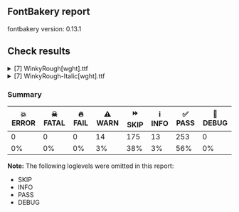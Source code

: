 ## FontBakery report

fontbakery version: 0.13.1







## Check results



<details><summary>[7] WinkyRough[wght].ttf</summary>
<div>
<details>
    <summary>⚠️ <b>WARN</b> Detect any interpolation issues in the font. <a href="https://fontbakery.readthedocs.io/en/stable/fontbakery/checks/universal.html#interpolation-issues">interpolation_issues</a></summary>
    <div>







* ⚠️ **WARN** <p>Interpolation issues were found in the font:</p>
<pre><code>- Contour 1 start point differs in glyph 'thorn' between location wght=400 and location wght=300

- Contour 0 start point differs in glyph 'thorn' between location wght=300 and location wght=900

- Contour 0 start point differs in glyph 'T' between location wght=400 and location wght=300

- Contour 0 start point differs in glyph 'T' between location wght=300 and location wght=900

- Contour 0 start point differs in glyph 'approxequal' between location wght=400 and location wght=300

- Contour 0 start point differs in glyph 'approxequal' between location wght=300 and location wght=900

- Contour 1 start point differs in glyph 'approxequal' between location wght=300 and location wght=900

- Contour 1 start point differs in glyph 'plusminus' between location wght=400 and location wght=300

- Contour 1 in glyph 'plusminus': becomes underweight between wght=400 and wght=300.

- Contour 1 start point differs in glyph 'plusminus' between location wght=300 and location wght=900

- Contour 1 in glyph 'plusminus': becomes underweight between wght=300 and wght=900.

- Contour 1 start point differs in glyph 'Thorn' between location wght=400 and location wght=300

- Contour 0 start point differs in glyph 'Thorn' between location wght=300 and location wght=900

- Contour 2 start point differs in glyph 'threequarters' between location wght=400 and location wght=300

- Contour 3 start point differs in glyph 'threequarters' between location wght=400 and location wght=300

- Contour 0 start point differs in glyph 'threequarters' between location wght=300 and location wght=900

- Contour 3 start point differs in glyph 'threequarters' between location wght=300 and location wght=900

- Contour 0 start point differs in glyph 'Q' between location wght=400 and location wght=300

- Contour 1 start point differs in glyph 'Q' between location wght=400 and location wght=300

- Contour 0 start point differs in glyph 'Q' between location wght=300 and location wght=900

- Contour 0 start point differs in glyph 'Hbar' between location wght=400 and location wght=300

- Contour 1 start point differs in glyph 'Hbar' between location wght=400 and location wght=300

- Contour 0 start point differs in glyph 'a' between location wght=400 and location wght=300

- Contour 0 start point differs in glyph 'a' between location wght=300 and location wght=900

- Contour 0 start point differs in glyph 'three' between location wght=400 and location wght=300

- Contour 1 start point differs in glyph 'uni0259' between location wght=400 and location wght=300

- Contour 0 start point differs in glyph 'uni0259' between location wght=300 and location wght=900

- Contour 0 start point differs in glyph 'exclam' between location wght=400 and location wght=300

- Contour 1 start point differs in glyph 'exclam' between location wght=400 and location wght=300

- Contour 1 start point differs in glyph 'exclam' between location wght=300 and location wght=900

- Contour 0 start point differs in glyph 'uni030B' between location wght=400 and location wght=300

- Contour 1 start point differs in glyph 'uni030B' between location wght=400 and location wght=300

- Contour 1 start point differs in glyph 'uni030B' between location wght=300 and location wght=900

- Contour 0 start point differs in glyph 'I.salt' between location wght=400 and location wght=300

- Contour 0 start point differs in glyph 'I.salt' between location wght=300 and location wght=900

- Contour 0 start point differs in glyph 'e' between location wght=400 and location wght=300

- Contour 1 start point differs in glyph 'e' between location wght=400 and location wght=300

- Contour 0 start point differs in glyph 'e' between location wght=300 and location wght=900

- Contour 0 start point differs in glyph 'uni030A' between location wght=400 and location wght=300

- Contour 1 start point differs in glyph 'uni030A' between location wght=300 and location wght=900

- Contour 1 in glyph 'uni030A': becomes underweight between wght=300 and wght=900.

- Contour 0 start point differs in glyph 'n' between location wght=400 and location wght=300

- Contour 0 start point differs in glyph 'n' between location wght=300 and location wght=900

- Contour 0 start point differs in glyph 'multiply' between location wght=300 and location wght=900

- Contour 0 start point differs in glyph 'bar' between location wght=300 and location wght=900

- Contour 0 start point differs in glyph 'q' between location wght=400 and location wght=300

- Contour 1 start point differs in glyph 'q' between location wght=400 and location wght=300

- Contour 0 start point differs in glyph 'q' between location wght=300 and location wght=900

- Contour 0 start point differs in glyph 'H' between location wght=400 and location wght=300

- Contour 0 start point differs in glyph 'ae' between location wght=400 and location wght=300

- Contour 3 start point differs in glyph 'ae' between location wght=400 and location wght=300

- Contour 3 in glyph 'ae': becomes underweight between wght=400 and wght=300.

- Contour 1 start point differs in glyph 'ae' between location wght=300 and location wght=900

- Contour 0 start point differs in glyph 'question' between location wght=400 and location wght=300

- Contour 1 start point differs in glyph 'question' between location wght=400 and location wght=300

- Contour 0 start point differs in glyph 'question' between location wght=300 and location wght=900

- Contour 1 start point differs in glyph 'question' between location wght=300 and location wght=900

- Contour 0 start point differs in glyph 'x' between location wght=300 and location wght=900

- Contour 0 start point differs in glyph 'uni0237' between location wght=300 and location wght=900

- Contour 0 start point differs in glyph 'period' between location wght=400 and location wght=300

- Contour 0 start point differs in glyph 'period' between location wght=300 and location wght=900

- Contour 0 start point differs in glyph 'hyphen' between location wght=400 and location wght=300

- Contour 0 start point differs in glyph 'N' between location wght=400 and location wght=300

- Contour 0 start point differs in glyph 'brokenbar' between location wght=400 and location wght=300

- Contour 1 start point differs in glyph 'brokenbar' between location wght=300 and location wght=900

- Contour 0 start point differs in glyph 'at' between location wght=300 and location wght=900

- Contour 0 start point differs in glyph 'bracketleft' between location wght=400 and location wght=300

- Contour 0 start point differs in glyph 'P' between location wght=300 and location wght=900

- Contour 2 start point differs in glyph 'percent' between location wght=400 and location wght=300

- Contour 0 start point differs in glyph 'one' between location wght=300 and location wght=900

- Contour 0 start point differs in glyph 'f' between location wght=400 and location wght=300

- Contour 0 start point differs in glyph 'gravecomb' between location wght=400 and location wght=300

- Contour 0 in glyph 'gravecomb': becomes underweight between wght=400 and wght=300.

- Contour 0 start point differs in glyph 'gravecomb' between location wght=300 and location wght=900

- Contour 0 in glyph 'gravecomb': becomes underweight between wght=300 and wght=900.

- Contour 0 start point differs in glyph 'uni018F' between location wght=400 and location wght=300

- Contour 1 start point differs in glyph 'uni018F' between location wght=400 and location wght=300

- Contour 0 start point differs in glyph 'uni018F' between location wght=300 and location wght=900

- Contour 0 start point differs in glyph 'comma' between location wght=400 and location wght=300

- Contour 0 start point differs in glyph 'comma' between location wght=300 and location wght=900

- Contour 0 start point differs in glyph 'k' between location wght=400 and location wght=300

- Contour 0 start point differs in glyph 'k' between location wght=300 and location wght=900

- Contour 0 start point differs in glyph 'uni030C' between location wght=400 and location wght=300

- Contour 0 start point differs in glyph 'sterling' between location wght=400 and location wght=300

- Contour 1 start point differs in glyph 'sterling' between location wght=400 and location wght=300

- Contour 0 start point differs in glyph 'sterling' between location wght=300 and location wght=900

- Contour 1 start point differs in glyph 'sterling' between location wght=300 and location wght=900

- Contour 0 start point differs in glyph 'g.salt' between location wght=300 and location wght=900

- Contour 0 start point differs in glyph 'ordfeminine' between location wght=400 and location wght=300

- Contour 0 start point differs in glyph 'section' between location wght=400 and location wght=300

- Contour 1 start point differs in glyph 'section' between location wght=400 and location wght=300

- Contour 0 start point differs in glyph 'section' between location wght=300 and location wght=900

- Contour 0 start point differs in glyph 'uni1E9E' between location wght=400 and location wght=300

- Contour 0 start point differs in glyph 'uni1E9E' between location wght=300 and location wght=900

- Contour 0 start point differs in glyph 'lslash' between location wght=400 and location wght=300

- Contour 1 start point differs in glyph 'lslash' between location wght=300 and location wght=900

- Contour 0 start point differs in glyph 'R' between location wght=400 and location wght=300

- Contour 1 start point differs in glyph 'R' between location wght=400 and location wght=300

- Contour 0 start point differs in glyph 'R' between location wght=300 and location wght=900

- Contour 0 start point differs in glyph 'guilsinglright' between location wght=300 and location wght=900

- Contour 0 start point differs in glyph 'lessequal' between location wght=400 and location wght=300

- Contour 0 start point differs in glyph 'lessequal' between location wght=300 and location wght=900

- Contour 1 start point differs in glyph 'lessequal' between location wght=300 and location wght=900

- Contour 0 start point differs in glyph 'Oslash' between location wght=400 and location wght=300

- Contour 1 start point differs in glyph 'Oslash' between location wght=400 and location wght=300

- Contour 0 start point differs in glyph 'Oslash' between location wght=300 and location wght=900

- Contour 1 start point differs in glyph 'Oslash' between location wght=300 and location wght=900

- Contour 3 start point differs in glyph 'onequarter' between location wght=400 and location wght=300

- Contour 0 start point differs in glyph 'onequarter' between location wght=300 and location wght=900

- Contour 3 start point differs in glyph 'onequarter' between location wght=300 and location wght=900

- Contour 0 start point differs in glyph 'B' between location wght=400 and location wght=300

- Contour 1 start point differs in glyph 'B' between location wght=400 and location wght=300

- Contour 1 in glyph 'B': becomes underweight between wght=400 and wght=300.

- Contour 2 start point differs in glyph 'B' between location wght=400 and location wght=300

- Contour 0 start point differs in glyph 'B' between location wght=300 and location wght=900

- Contour 0 start point differs in glyph 'oe' between location wght=400 and location wght=300

- Contour 2 start point differs in glyph 'oe' between location wght=400 and location wght=300

- Contour 3 start point differs in glyph 'oe' between location wght=400 and location wght=300

- Contour 2 start point differs in glyph 'oe' between location wght=300 and location wght=900

- Contour 0 start point differs in glyph 'two' between location wght=400 and location wght=300

- Contour 1 start point differs in glyph 'D' between location wght=400 and location wght=300

- Contour 0 start point differs in glyph 'Z' between location wght=400 and location wght=300

- Contour 0 start point differs in glyph 'uni0327' between location wght=400 and location wght=300

- Contour 1 start point differs in glyph 'nine' between location wght=400 and location wght=300

- Contour 1 start point differs in glyph 'nine' between location wght=300 and location wght=900

- Contour 0 start point differs in glyph 'bullet' between location wght=300 and location wght=900

- Contour 0 start point differs in glyph 'S' between location wght=400 and location wght=300

- Contour 0 start point differs in glyph 'S' between location wght=300 and location wght=900

- Contour 0 start point differs in glyph 'uni00B2' between location wght=300 and location wght=900

- Contour 0 start point differs in glyph 'one.lf' between location wght=400 and location wght=300

- Contour 0 start point differs in glyph 'b' between location wght=400 and location wght=300

- Contour 1 start point differs in glyph 'b' between location wght=400 and location wght=300

- Contour 0 start point differs in glyph 'b' between location wght=300 and location wght=900

- Contour 0 start point differs in glyph 'y' between location wght=400 and location wght=300

- Contour 0 start point differs in glyph 'uni0304' between location wght=300 and location wght=900

- Contour 0 start point differs in glyph 'uni0328' between location wght=400 and location wght=300

- Contour 1 start point differs in glyph 'a.salt' between location wght=400 and location wght=300

- Contour 0 start point differs in glyph 'a.salt' between location wght=300 and location wght=900

- Contour 2 start point differs in glyph 'perthousand' between location wght=400 and location wght=300

- Contour 3 start point differs in glyph 'perthousand' between location wght=400 and location wght=300

- Contour 4 start point differs in glyph 'perthousand' between location wght=400 and location wght=300

- Contour 5 start point differs in glyph 'perthousand' between location wght=400 and location wght=300

- Contour 1 start point differs in glyph 'perthousand' between location wght=300 and location wght=900

- Contour 2 start point differs in glyph 'perthousand' between location wght=300 and location wght=900

- Contour 4 start point differs in glyph 'perthousand' between location wght=300 and location wght=900

- Contour 1 start point differs in glyph 'Lslash' between location wght=300 and location wght=900

- Contour 0 start point differs in glyph 'copyright' between location wght=400 and location wght=300

- Contour 1 start point differs in glyph 'copyright' between location wght=400 and location wght=300

- Contour 2 start point differs in glyph 'copyright' between location wght=400 and location wght=300

- Contour 0 start point differs in glyph 'copyright' between location wght=300 and location wght=900

- Contour 2 start point differs in glyph 'copyright' between location wght=300 and location wght=900

- Contour 0 start point differs in glyph 'uni0302' between location wght=400 and location wght=300

- Contour 0 start point differs in glyph 'uni0302' between location wght=300 and location wght=900

- Contour 1 start point differs in glyph 'j' between location wght=400 and location wght=300

- Contour 0 start point differs in glyph 'j' between location wght=300 and location wght=900

- Contour 1 start point differs in glyph 'onehalf' between location wght=400 and location wght=300

- Contour 2 start point differs in glyph 'onehalf' between location wght=400 and location wght=300

- Contour 1 start point differs in glyph 'onehalf' between location wght=300 and location wght=900

- Contour 2 start point differs in glyph 'onehalf' between location wght=300 and location wght=900

- Contour 0 start point differs in glyph 'uni030C.alt' between location wght=400 and location wght=300

- Contour 0 start point differs in glyph 'uni030C.alt' between location wght=300 and location wght=900

- Contour 0 in glyph 'uni030C.alt': becomes underweight between wght=300 and wght=900.

- Contour 0 start point differs in glyph 'minus' between location wght=300 and location wght=900

- Contour 2 start point differs in glyph 'uni0E3F' between location wght=400 and location wght=300

- Contour 3 start point differs in glyph 'uni0E3F' between location wght=400 and location wght=300

- Contour 3 in glyph 'uni0E3F': becomes underweight between wght=400 and wght=300.

- Contour 4 start point differs in glyph 'uni0E3F' between location wght=400 and location wght=300

- Contour 2 start point differs in glyph 'uni0E3F' between location wght=300 and location wght=900

- Contour 0 start point differs in glyph 'W' between location wght=400 and location wght=300

- Contour 0 in glyph 'W': becomes underweight between wght=400 and wght=300.

- Contour 0 start point differs in glyph 'W' between location wght=300 and location wght=900

- Contour 0 in glyph 'W': becomes underweight between wght=300 and wght=900.

- Contour 0 start point differs in glyph 'g' between location wght=400 and location wght=300

- Contour 1 start point differs in glyph 'g' between location wght=400 and location wght=300

- Contour 0 start point differs in glyph 'g' between location wght=300 and location wght=900

- Contour 0 start point differs in glyph 'quotedblright' between location wght=400 and location wght=300

- Contour 1 start point differs in glyph 'quotedblright' between location wght=400 and location wght=300

- Contour 0 start point differs in glyph 'quotedblright' between location wght=300 and location wght=900

- Contour 1 start point differs in glyph 'quotedblright' between location wght=300 and location wght=900

- Contour 0 start point differs in glyph 'asciitilde' between location wght=400 and location wght=300

- Contour 0 start point differs in glyph 'asciitilde' between location wght=300 and location wght=900

- Contour 0 start point differs in glyph 'underscore' between location wght=400 and location wght=300

- Contour 0 start point differs in glyph 'V' between location wght=400 and location wght=300

- Contour 0 start point differs in glyph 'h' between location wght=400 and location wght=300

- Contour 0 start point differs in glyph 'h' between location wght=300 and location wght=900

- Contour 1 start point differs in glyph 'dcroat' between location wght=400 and location wght=300

- Contour 1 start point differs in glyph 'dcroat' between location wght=300 and location wght=900

- Contour 1 start point differs in glyph 'oslash' between location wght=400 and location wght=300

- Contour 0 start point differs in glyph 'guillemotleft' between location wght=300 and location wght=900

- Contour 1 start point differs in glyph 'guillemotleft' between location wght=300 and location wght=900

- Contour 0 start point differs in glyph 'w' between location wght=400 and location wght=300

- Contour 0 in glyph 'w': becomes underweight between wght=400 and wght=300.

- Contour 0 start point differs in glyph 'w' between location wght=300 and location wght=900

- Contour 0 start point differs in glyph 'uni0306' between location wght=400 and location wght=300

- Contour 0 start point differs in glyph 'dotlessi' between location wght=400 and location wght=300

- Contour 0 start point differs in glyph 'dotlessi' between location wght=300 and location wght=900

- Contour 0 start point differs in glyph 'yen' between location wght=400 and location wght=300

- Contour 1 start point differs in glyph 'yen' between location wght=400 and location wght=300

- Contour 2 start point differs in glyph 'yen' between location wght=400 and location wght=300

- Contour 0 start point differs in glyph 'yen' between location wght=300 and location wght=900

- Contour 1 start point differs in glyph 'yen' between location wght=300 and location wght=900

- Contour 0 start point differs in glyph 'AE' between location wght=400 and location wght=300

- Contour 1 start point differs in glyph 'AE' between location wght=400 and location wght=300

- Contour 1 in glyph 'AE': becomes underweight between wght=400 and wght=300.

- Contour 0 start point differs in glyph 'AE' between location wght=300 and location wght=900

- Contour 1 start point differs in glyph 'p' between location wght=400 and location wght=300

- Contour 0 start point differs in glyph 'm' between location wght=400 and location wght=300

- Contour 0 start point differs in glyph 'm' between location wght=300 and location wght=900

- Contour 0 start point differs in glyph 'slash' between location wght=300 and location wght=900

- Contour 1 start point differs in glyph 'ampersand' between location wght=400 and location wght=300

- Contour 2 start point differs in glyph 'ampersand' between location wght=400 and location wght=300

- Contour 2 in glyph 'ampersand': becomes underweight between wght=400 and wght=300.

- Contour 0 start point differs in glyph 'plus' between location wght=400 and location wght=300

- Contour 0 start point differs in glyph 'plus' between location wght=300 and location wght=900

- Contour 0 start point differs in glyph 'uni00B9' between location wght=300 and location wght=900

- Contour 0 start point differs in glyph 'J' between location wght=300 and location wght=900

- Contour 0 start point differs in glyph 'guilsinglleft' between location wght=300 and location wght=900

- Contour 0 start point differs in glyph 'equal' between location wght=400 and location wght=300

- Contour 0 start point differs in glyph 'equal' between location wght=300 and location wght=900

- Contour 1 start point differs in glyph 'equal' between location wght=300 and location wght=900

- Contour 0 start point differs in glyph 'd' between location wght=400 and location wght=300

- Contour 0 start point differs in glyph 'd' between location wght=300 and location wght=900

- Contour 0 start point differs in glyph 'y.salt' between location wght=400 and location wght=300

- Contour 0 start point differs in glyph 'quoteleft' between location wght=400 and location wght=300

- Contour 0 start point differs in glyph 'quoteleft' between location wght=300 and location wght=900

- Contour 0 start point differs in glyph 'u' between location wght=400 and location wght=300

- Contour 0 start point differs in glyph 'five' between location wght=300 and location wght=900

- Contour 0 start point differs in glyph 'exclamdown' between location wght=400 and location wght=300

- Contour 1 start point differs in glyph 'exclamdown' between location wght=400 and location wght=300

- Contour 0 start point differs in glyph 'exclamdown' between location wght=300 and location wght=900

- Contour 0 start point differs in glyph 'i' between location wght=300 and location wght=900

- Contour 0 start point differs in glyph 'quotesingle' between location wght=400 and location wght=300

- Contour 0 start point differs in glyph 'greater' between location wght=300 and location wght=900

- Contour 0 start point differs in glyph 'zero' between location wght=400 and location wght=300

- Contour 1 start point differs in glyph 'zero' between location wght=400 and location wght=300

- Contour 0 start point differs in glyph 'zero' between location wght=300 and location wght=900

- Contour 0 start point differs in glyph 'seven' between location wght=400 and location wght=300

- Contour 0 start point differs in glyph 'eight' between location wght=400 and location wght=300

- Contour 1 start point differs in glyph 'eight' between location wght=400 and location wght=300

- Contour 2 start point differs in glyph 'Eth' between location wght=400 and location wght=300

- Contour 0 start point differs in glyph 'Eth' between location wght=300 and location wght=900

- Contour 0 start point differs in glyph 'z' between location wght=300 and location wght=900

- Contour 0 start point differs in glyph 'backslash' between location wght=300 and location wght=900

- Contour 0 start point differs in glyph 's' between location wght=300 and location wght=900

- Contour 0 start point differs in glyph 'L' between location wght=300 and location wght=900

- Contour 1 start point differs in glyph 'notequal' between location wght=400 and location wght=300

- Contour 0 start point differs in glyph 'notequal' between location wght=300 and location wght=900

- Contour 1 start point differs in glyph 'notequal' between location wght=300 and location wght=900

- Contour 2 start point differs in glyph 'notequal' between location wght=300 and location wght=900

- Contour 0 start point differs in glyph 'four' between location wght=400 and location wght=300

- Contour 1 start point differs in glyph 'four' between location wght=400 and location wght=300

- Contour 0 start point differs in glyph 'Y' between location wght=400 and location wght=300

- Contour 0 start point differs in glyph 'l' between location wght=300 and location wght=900

- Contour 0 start point differs in glyph 'uni0312' between location wght=400 and location wght=300

- Contour 0 start point differs in glyph 'uni0312' between location wght=300 and location wght=900

- Contour 0 start point differs in glyph 'o' between location wght=400 and location wght=300

- Contour 0 start point differs in glyph 'ordmasculine' between location wght=400 and location wght=300

- Contour 0 start point differs in glyph 'G' between location wght=400 and location wght=300

- Contour 0 start point differs in glyph 'degree' between location wght=400 and location wght=300

- Contour 0 start point differs in glyph 'degree' between location wght=300 and location wght=900

- Contour 0 start point differs in glyph 'I' between location wght=400 and location wght=300

- Contour 0 start point differs in glyph 'I' between location wght=300 and location wght=900

- Contour 0 start point differs in glyph 'O' between location wght=400 and location wght=300

- Contour 0 start point differs in glyph 'O' between location wght=300 and location wght=900

- Contour 0 start point differs in glyph 'Euro' between location wght=400 and location wght=300

- Contour 0 in glyph 'Euro': becomes underweight between wght=400 and wght=300.

- Contour 0 start point differs in glyph 'Euro' between location wght=300 and location wght=900

- Contour 1 start point differs in glyph 'Euro' between location wght=300 and location wght=900

- Contour 0 start point differs in glyph 'greaterequal' between location wght=400 and location wght=300

- Contour 1 start point differs in glyph 'greaterequal' between location wght=400 and location wght=300

- Contour 0 start point differs in glyph 'logicalnot' between location wght=400 and location wght=300

- Contour 0 start point differs in glyph 'logicalnot' between location wght=300 and location wght=900

- Contour 0 start point differs in glyph 'r' between location wght=400 and location wght=300

- Contour 0 start point differs in glyph 'r' between location wght=300 and location wght=900

- Contour 1 start point differs in glyph 'zero.lf' between location wght=400 and location wght=300

- Contour 0 start point differs in glyph 'tildecomb' between location wght=300 and location wght=900

- Contour 0 start point differs in glyph 'c' between location wght=400 and location wght=300

- Contour 0 start point differs in glyph 'germandbls' between location wght=400 and location wght=300

- Contour 0 start point differs in glyph 'germandbls' between location wght=300 and location wght=900

- Contour 0 start point differs in glyph 'A' between location wght=400 and location wght=300

- Contour 1 start point differs in glyph 'A' between location wght=400 and location wght=300

- Contour 0 start point differs in glyph 'A' between location wght=300 and location wght=900

- Contour 0 start point differs in glyph 'registered' between location wght=400 and location wght=300

- Contour 3 start point differs in glyph 'registered' between location wght=400 and location wght=300

- Contour 3 in glyph 'registered': becomes underweight between wght=400 and wght=300.

- Contour 0 start point differs in glyph 'registered' between location wght=300 and location wght=900

- Contour 0 start point differs in glyph 'cent' between location wght=400 and location wght=300

- Contour 1 start point differs in glyph 'cent' between location wght=400 and location wght=300

- Contour 1 in glyph 'cent': becomes underweight between wght=400 and wght=300.

- Contour 2 start point differs in glyph 'cent' between location wght=400 and location wght=300

- Contour 1 start point differs in glyph 'currency' between location wght=400 and location wght=300

- Contour 0 start point differs in glyph 'less' between location wght=400 and location wght=300

- Contour 0 start point differs in glyph 'less' between location wght=300 and location wght=900

- Contour 0 in glyph 'less': becomes underweight between wght=300 and wght=900.

- Contour 0 start point differs in glyph 'dollar' between location wght=400 and location wght=300

- Contour 0 in glyph 'dollar': becomes underweight between wght=400 and wght=300.

- Contour 1 start point differs in glyph 'dollar' between location wght=400 and location wght=300

- Contour 1 in glyph 'dollar': becomes underweight between wght=400 and wght=300.

- Contour 2 start point differs in glyph 'dollar' between location wght=400 and location wght=300

- Contour 2 start point differs in glyph 'dollar' between location wght=300 and location wght=900

- Contour 0 start point differs in glyph 'F' between location wght=400 and location wght=300

- Contour 0 start point differs in glyph 'F' between location wght=300 and location wght=900

- Contour 0 start point differs in glyph 'questiondown' between location wght=400 and location wght=300

- Contour 1 start point differs in glyph 'questiondown' between location wght=400 and location wght=300

- Contour 0 start point differs in glyph 'questiondown' between location wght=300 and location wght=900

- Contour 0 start point differs in glyph 'fraction' between location wght=400 and location wght=300

- Contour 0 start point differs in glyph 'fraction' between location wght=300 and location wght=900

- Contour 0 start point differs in glyph 'divide' between location wght=400 and location wght=300

- Contour 0 start point differs in glyph 'divide' between location wght=300 and location wght=900

- Contour 0 start point differs in glyph 't' between location wght=400 and location wght=300

- Contour 1 start point differs in glyph 'e.salt' between location wght=400 and location wght=300

- Contour 0 start point differs in glyph 'e.salt' between location wght=300 and location wght=900

- Contour 0 start point differs in glyph 'OE' between location wght=400 and location wght=300

- Contour 1 start point differs in glyph 'OE' between location wght=400 and location wght=300

- Contour 0 start point differs in glyph 'uni00B3' between location wght=300 and location wght=900

- Contour 0 start point differs in glyph 'A.salt' between location wght=400 and location wght=300

- Contour 0 start point differs in glyph 'A.salt' between location wght=300 and location wght=900

- Contour 1 start point differs in glyph 'A.salt' between location wght=300 and location wght=900
</code></pre>
 [code: interpolation-issues]



</div>
</details>

<details>
    <summary>⚠️ <b>WARN</b> Ensure variable fonts include an avar table. <a href="https://fontbakery.readthedocs.io/en/stable/fontbakery/checks/universal.html#mandatory-avar-table">mandatory_avar_table</a></summary>
    <div>







* ⚠️ **WARN** <p>This variable font does not have an avar table. Most variable fonts should include an avar table to correctly define axes progression rates.</p>
 [code: missing-avar]



</div>
</details>

<details>
    <summary>⚠️ <b>WARN</b> Validate size, and resolution of article images, and ensure article page has minimum length and includes visual assets. <a href="https://fontbakery.readthedocs.io/en/stable/fontbakery/checks/googlefonts.html#googlefonts-article-images">googlefonts/article/images</a></summary>
    <div>







* ⚠️ **WARN** <p>Family metadata at fonts/variable does not have an article.</p>
 [code: lacks-article]



</div>
</details>

<details>
    <summary>⚠️ <b>WARN</b> Check for codepoints not covered by METADATA subsets. <a href="https://fontbakery.readthedocs.io/en/stable/fontbakery/checks/googlefonts.html#googlefonts-metadata-unreachable-subsetting">googlefonts/metadata/unreachable_subsetting</a></summary>
    <div>







* ⚠️ **WARN** <p>The following codepoints supported by the font are not covered by
any subsets defined in the font's metadata file, and will never
be served. You can solve this by either manually adding additional
subset declarations to METADATA.pb, or by editing the glyphset
definitions.</p>
<ul>
<li>U+02D8 BREVE: try adding one of: canadian-aboriginal, yi</li>
<li>U+02D9 DOT ABOVE: try adding one of: canadian-aboriginal, yi</li>
<li>U+02DB OGONEK: try adding one of: canadian-aboriginal, yi</li>
<li>U+0302 COMBINING CIRCUMFLEX ACCENT: try adding one of: math, coptic, cherokee, tifinagh</li>
<li>U+0306 COMBINING BREVE: try adding one of: tifinagh, old-permic</li>
<li>U+0307 COMBINING DOT ABOVE: try adding one of: tai-le, math, duployan, tifinagh, todhri, old-permic, coptic, canadian-aboriginal, hebrew, syriac, malayalam</li>
<li>U+030A COMBINING RING ABOVE: try adding one of: syriac, duployan</li>
<li>U+030B COMBINING DOUBLE ACUTE ACCENT: try adding one of: cherokee, osage</li>
<li>U+030C COMBINING CARON: try adding one of: tai-le, cherokee</li>
<li>U+0312 COMBINING TURNED COMMA ABOVE: try adding math</li>
<li>U+0326 COMBINING COMMA BELOW: try adding math</li>
<li>U+0327 COMBINING CEDILLA: try adding math</li>
<li>U+0328 COMBINING OGONEK: not included in any glyphset definition</li>
<li>U+0E3F THAI CURRENCY SYMBOL BAHT: try adding thai</li>
<li>U+1EBC LATIN CAPITAL LETTER E WITH TILDE: try adding vietnamese</li>
<li>U+1EBD LATIN SMALL LETTER E WITH TILDE: try adding vietnamese</li>
<li>U+2000 EN QUAD: try adding symbols2</li>
<li>U+2001 EM QUAD: try adding symbols2</li>
<li>U+2003 EM SPACE: try adding nushu</li>
<li>U+2004 THREE-PER-EM SPACE: try adding symbols2</li>
<li>U+2005 FOUR-PER-EM SPACE: try adding symbols2</li>
<li>U+2006 SIX-PER-EM SPACE: try adding symbols2</li>
<li>U+2007 FIGURE SPACE: try adding symbols2</li>
<li>U+2008 PUNCTUATION SPACE: try adding symbols2</li>
<li>U+200A HAIR SPACE: try adding symbols2</li>
<li>U+200C ZERO WIDTH NON-JOINER: try adding one of: tai-le, balinese, masaram-gondi, myanmar, buhid, yi, rejang, khmer, duployan, tifinagh, batak, javanese, tamil, thai, arabic, kharoshthi, warang-citi, chakma, newa, nko, hanunoo, mandaic, zanabazar-square, kaithi, kayah-li, devanagari, tibetan, lao, lepcha, hanifi-rohingya, meetei-mayek, takri, manichaean, avestan, gujarati, sinhala, new-tai-lue, pahawh-hmong, tirhuta, khojki, saurashtra, limbu, dogra, phags-pa, bhaiksuki, gurmukhi, mahajani, thaana, buginese, tagbanwa, syriac, grantha, malayalam, siddham, brahmi, telugu, syloti-nagri, sundanese, tai-tham, sharada, modi, tai-viet, hebrew, kannada, gunjala-gondi, hatran, oriya, psalter-pahlavi, sogdian, mongolian, cham, tagalog, bengali, khudawadi</li>
<li>U+200D ZERO WIDTH JOINER: try adding one of: tai-le, balinese, masaram-gondi, myanmar, buhid, yi, rejang, khmer, duployan, tifinagh, batak, javanese, tamil, thai, arabic, kharoshthi, warang-citi, chakma, newa, nko, hanunoo, mandaic, zanabazar-square, kaithi, kayah-li, devanagari, tibetan, lao, lepcha, hanifi-rohingya, meetei-mayek, takri, manichaean, avestan, gujarati, sinhala, new-tai-lue, pahawh-hmong, tirhuta, khojki, saurashtra, limbu, old-hungarian, dogra, phags-pa, bhaiksuki, gurmukhi, mahajani, thaana, buginese, tagbanwa, syriac, grantha, malayalam, siddham, brahmi, telugu, syloti-nagri, sundanese, tai-tham, sharada, modi, tai-viet, hebrew, kannada, gunjala-gondi, oriya, psalter-pahlavi, sogdian, tagalog, mongolian, cham, bengali, khudawadi</li>
<li>U+200E LEFT-TO-RIGHT MARK: try adding one of: thaana, hebrew, arabic, nko, syriac, phags-pa</li>
<li>U+200F RIGHT-TO-LEFT MARK: try adding one of: thaana, hebrew, nko, syriac, phags-pa</li>
<li>U+2021 DOUBLE DAGGER: try adding adlam</li>
<li>U+202F NARROW NO-BREAK SPACE: try adding one of: mongolian, yi, phags-pa</li>
<li>U+2030 PER MILLE SIGN: try adding adlam</li>
<li>U+205F MEDIUM MATHEMATICAL SPACE: try adding math</li>
<li>U+2248 ALMOST EQUAL TO: try adding math</li>
<li>U+2260 NOT EQUAL TO: try adding math</li>
<li>U+2264 LESS-THAN OR EQUAL TO: try adding math</li>
<li>U+2265 GREATER-THAN OR EQUAL TO: try adding math</li>
<li>U+25CC DOTTED CIRCLE: try adding one of: tai-le, rejang, duployan, thai, hanunoo, mandaic, lepcha, coptic, new-tai-lue, pahawh-hmong, khojki, saurashtra, music, elbasan, ahom, tai-viet, modi, oriya, brahmi, cham, symbols, bengali, balinese, javanese, newa, bhaiksuki, gurmukhi, thaana, buginese, old-permic, wancho, sharada, hebrew, gunjala-gondi, caucasian-albanian, myanmar, yi, math, miao, khmer, tifinagh, osage, tamil, canadian-aboriginal, kharoshthi, chakma, zanabazar-square, armenian, mende-kikakui, lao, gujarati, tirhuta, dogra, phags-pa, mahajani, tagbanwa, siddham, telugu, syloti-nagri, sundanese, sogdian, tagalog, grantha, buhid, batak, warang-citi, nko, kaithi, kayah-li, devanagari, tibetan, meetei-mayek, hanifi-rohingya, takri, manichaean, sinhala, limbu, bassa-vah, adlam, marchen, syriac, malayalam, tai-tham, kannada, psalter-pahlavi, soyombo, mongolian, masaram-gondi, khudawadi</li>
<li>U+3000 IDEOGRAPHIC SPACE: try adding one of: japanese, nushu, chinese-traditional, chinese-hongkong, yi, chinese-simplified, phags-pa</li>
</ul>
<p>Or you can add the above codepoints to one of the subsets supported by the font: <code>latin</code>, <code>latin-ext</code></p>
 [code: unreachable-subsetting]



</div>
</details>

<details>
    <summary>⚠️ <b>WARN</b> Shapes languages in all GF glyphsets. <a href="https://fontbakery.readthedocs.io/en/stable/fontbakery/checks/googlefonts.html#googlefonts-glyphsets-shape-languages">googlefonts/glyphsets/shape_languages</a></summary>
    <div>







* ⚠️ **WARN** <p>GF_Phonetics_SinoExt glyphset:</p>
<table>
<thead>
<tr>
<th align="left">WARN messages</th>
<th align="left">Languages</th>
</tr>
</thead>
<tbody>
<tr>
<td align="left">Some auxiliary glyphs were missing: Ŀ, ŀ</td>
<td align="left">ca_Latn (Catalan)</td>
</tr>
<tr>
<td align="left">Some auxiliary glyphs were missing: ſ</td>
<td align="left">de_Latn (German) and fr_Latn (French)</td>
</tr>
<tr>
<td align="left">Some auxiliary glyphs were missing: Ŋ, ŋ, Ŧ, ŧ, Ʒ, Ǥ, ǥ, Ǯ, ǯ, ʒ</td>
<td align="left">fi_Latn (Finnish)</td>
</tr>
<tr>
<td align="left">Some auxiliary glyphs were missing: Ŋ, ŋ, Ŧ, ŧ</td>
<td align="left">nb_Latn (Norwegian Bokmål)</td>
</tr>
</tbody>
</table>
 [code: warning-language-shaping]



</div>
</details>

<details>
    <summary>⚠️ <b>WARN</b> Ensure soft_dotted characters lose their dot when combined with marks that replace the dot. <a href="https://fontbakery.readthedocs.io/en/stable/fontbakery/checks/universal.html#soft-dotted">soft_dotted</a></summary>
    <div>







* ⚠️ **WARN** <p>The dot of soft dotted characters used in orthographies <em>must</em> disappear in the following strings: i̊ i̋ į̀ į́ į̂ į̃ į̄ į̌</p>
<p>The dot of soft dotted characters <em>should</em> disappear in other cases, for example: ĭ i̇ ǐ i̒ ĭ̦ i̦̇ i̦̊ i̦̋ ǐ̦ i̦̒ ĭ̧ i̧̇ i̧̊ i̧̋ ǐ̧ i̧̒ į̆ į̇ į̈ į̊</p>
<p>Your font fully covers the following languages that require the soft-dotted feature: Lithuanian (Latn, 2,357,094 speakers), Dutch (Latn, 31,709,104 speakers).</p>
<p>Your font does <em>not</em> cover the following languages that require the soft-dotted feature: Zapotec (Latn, 490,000 speakers), Ebira (Latn, 2,200,000 speakers), Navajo (Latn, 166,319 speakers), Ngbaka (Latn, 1,020,000 speakers), Southern Tutchone (Latn, 65 speakers), Vute (Latn, 21,000 speakers), Northern Tutchone (Latn, 85 speakers), Western Krahn (Latn, 97,800 speakers), Ikwere (Latn, 717,000 speakers), Ma’di (Latn, 584,000 speakers), Aghem (Latn, 38,843 speakers), Mundani (Latn, 34,000 speakers), Bete-Bendi (Latn, 100,000 speakers), Keliko (Latn, 63,000 speakers), Bafut (Latn, 158,146 speakers), Ejagham (Latn, 120,000 speakers), Avokaya (Latn, 100,000 speakers), Kom (Latn, 360,685 speakers), Ekpeye (Latn, 226,000 speakers), Mfumte (Latn, 79,000 speakers), Makaa (Latn, 221,000 speakers), Abua (Latn, 25,000 speakers), Gulay (Latn, 250,478 speakers), Ijo, Southeast (Latn, 2,471,000 speakers), Yala (Latn, 200,000 speakers), Heiltsuk (Latn, 300 speakers), Dan (Latn, 1,099,244 speakers), Dii (Latn, 71,000 speakers), Belarusian (Cyrl, 10,064,517 speakers), Southern Kisi (Latn, 360,000 speakers), Fur (Latn, 1,230,163 speakers), Nzakara (Latn, 50,000 speakers), Ukrainian (Cyrl, 29,273,587 speakers), Mango (Latn, 77,000 speakers), Kaska (Latn, 125 speakers), Igbo (Latn, 27,823,640 speakers), Teke-Ebo (Latn, 260,000 speakers), Cicipu (Latn, 44,000 speakers), Sar (Latn, 500,000 speakers), Lugbara (Latn, 2,200,000 speakers), Han (Latn, 6 speakers), South Central Banda (Latn, 244,000 speakers), Longto (Latn, 5,000 speakers), Nateni (Latn, 100,000 speakers), Koonzime (Latn, 40,000 speakers), Basaa (Latn, 332,940 speakers), Kpelle, Guinea (Latn, 622,000 speakers).</p>
 [code: soft-dotted]



</div>
</details>

<details>
    <summary>⚠️ <b>WARN</b> Ensure fonts have ScriptLangTags declared on the 'meta' table. <a href="https://fontbakery.readthedocs.io/en/stable/fontbakery/checks/googlefonts.html#googlefonts-meta-script-lang-tags">googlefonts/meta/script_lang_tags</a></summary>
    <div>







* ⚠️ **WARN** <p>This font file does not have a 'meta' table.</p>
 [code: lacks-meta-table]



</div>
</details>
</div>
</details>

<details><summary>[7] WinkyRough-Italic[wght].ttf</summary>
<div>
<details>
    <summary>⚠️ <b>WARN</b> Detect any interpolation issues in the font. <a href="https://fontbakery.readthedocs.io/en/stable/fontbakery/checks/universal.html#interpolation-issues">interpolation_issues</a></summary>
    <div>







* ⚠️ **WARN** <p>Interpolation issues were found in the font:</p>
<pre><code>- Contour 1 start point differs in glyph 'thorn' between location wght=400 and location wght=300

- Contour 0 start point differs in glyph 'thorn' between location wght=300 and location wght=900

- Contour 0 start point differs in glyph 'T' between location wght=400 and location wght=300

- Contour 0 start point differs in glyph 'T' between location wght=300 and location wght=900

- Contour 0 start point differs in glyph 'approxequal' between location wght=400 and location wght=300

- Contour 0 start point differs in glyph 'approxequal' between location wght=300 and location wght=900

- Contour 1 start point differs in glyph 'plusminus' between location wght=400 and location wght=300

- Contour 1 in glyph 'plusminus': becomes underweight between wght=400 and wght=300.

- Contour 1 start point differs in glyph 'plusminus' between location wght=300 and location wght=900

- Contour 1 in glyph 'plusminus': becomes underweight between wght=300 and wght=900.

- Contour 1 start point differs in glyph 'Thorn' between location wght=400 and location wght=300

- Contour 0 start point differs in glyph 'Thorn' between location wght=300 and location wght=900

- Contour 0 start point differs in glyph 'threequarters' between location wght=400 and location wght=300

- Contour 2 start point differs in glyph 'threequarters' between location wght=400 and location wght=300

- Contour 3 start point differs in glyph 'threequarters' between location wght=400 and location wght=300

- Contour 0 start point differs in glyph 'threequarters' between location wght=300 and location wght=900

- Contour 3 start point differs in glyph 'threequarters' between location wght=300 and location wght=900

- Contour 0 start point differs in glyph 'Q' between location wght=400 and location wght=300

- Contour 1 start point differs in glyph 'Q' between location wght=400 and location wght=300

- Contour 0 start point differs in glyph 'Q' between location wght=300 and location wght=900

- Contour 0 start point differs in glyph 'Hbar' between location wght=400 and location wght=300

- Contour 1 start point differs in glyph 'Hbar' between location wght=400 and location wght=300

- Contour 0 start point differs in glyph 'a' between location wght=400 and location wght=300

- Contour 0 start point differs in glyph 'a' between location wght=300 and location wght=900

- Contour 0 start point differs in glyph 'three' between location wght=400 and location wght=300

- Contour 1 start point differs in glyph 'uni0259' between location wght=400 and location wght=300

- Contour 0 start point differs in glyph 'uni0259' between location wght=300 and location wght=900

- Contour 0 start point differs in glyph 'exclam' between location wght=400 and location wght=300

- Contour 1 start point differs in glyph 'exclam' between location wght=400 and location wght=300

- Contour 0 start point differs in glyph 'exclam' between location wght=300 and location wght=900

- Contour 0 start point differs in glyph 'uni030B' between location wght=400 and location wght=300

- Contour 1 start point differs in glyph 'uni030B' between location wght=400 and location wght=300

- Contour 1 start point differs in glyph 'uni030B' between location wght=300 and location wght=900

- Contour 0 start point differs in glyph 'I.salt' between location wght=300 and location wght=900

- Contour 0 start point differs in glyph 'e' between location wght=400 and location wght=300

- Contour 1 start point differs in glyph 'e' between location wght=400 and location wght=300

- Contour 0 start point differs in glyph 'e' between location wght=300 and location wght=900

- Contour 0 start point differs in glyph 'uni030A' between location wght=400 and location wght=300

- Contour 1 start point differs in glyph 'uni030A' between location wght=300 and location wght=900

- Contour 1 in glyph 'uni030A': becomes underweight between wght=300 and wght=900.

- Contour 0 start point differs in glyph 'n' between location wght=400 and location wght=300

- Contour 0 start point differs in glyph 'n' between location wght=300 and location wght=900

- Contour 0 start point differs in glyph 'multiply' between location wght=300 and location wght=900

- Contour 0 start point differs in glyph 'bar' between location wght=300 and location wght=900

- Contour 0 start point differs in glyph 'q' between location wght=400 and location wght=300

- Contour 1 start point differs in glyph 'q' between location wght=400 and location wght=300

- Contour 0 start point differs in glyph 'q' between location wght=300 and location wght=900

- Contour 0 start point differs in glyph 'H' between location wght=400 and location wght=300

- Contour 0 start point differs in glyph 'K' between location wght=400 and location wght=300

- Contour 0 start point differs in glyph 'ae' between location wght=400 and location wght=300

- Contour 3 start point differs in glyph 'ae' between location wght=400 and location wght=300

- Contour 3 in glyph 'ae': becomes underweight between wght=400 and wght=300.

- Contour 1 start point differs in glyph 'ae' between location wght=300 and location wght=900

- Contour 0 start point differs in glyph 'question' between location wght=400 and location wght=300

- Contour 1 start point differs in glyph 'question' between location wght=400 and location wght=300

- Contour 0 start point differs in glyph 'question' between location wght=300 and location wght=900

- Contour 0 start point differs in glyph 'x' between location wght=300 and location wght=900

- Contour 0 start point differs in glyph 'uni0237' between location wght=300 and location wght=900

- Contour 0 start point differs in glyph 'period' between location wght=400 and location wght=300

- Contour 0 start point differs in glyph 'hyphen' between location wght=400 and location wght=300

- Contour 0 start point differs in glyph 'N' between location wght=400 and location wght=300

- Contour 0 start point differs in glyph 'brokenbar' between location wght=400 and location wght=300

- Contour 1 start point differs in glyph 'brokenbar' between location wght=300 and location wght=900

- Contour 0 start point differs in glyph 'at' between location wght=400 and location wght=300

- Contour 0 start point differs in glyph 'at' between location wght=300 and location wght=900

- Contour 0 start point differs in glyph 'uni0308' between location wght=400 and location wght=300

- Contour 1 start point differs in glyph 'uni0308' between location wght=400 and location wght=300

- Contour 0 start point differs in glyph 'bracketleft' between location wght=400 and location wght=300

- Contour 0 start point differs in glyph 'bracketleft' between location wght=300 and location wght=900

- Contour 1 start point differs in glyph 'P' between location wght=400 and location wght=300

- Contour 0 start point differs in glyph 'P' between location wght=300 and location wght=900

- Contour 2 start point differs in glyph 'eth' between location wght=400 and location wght=300

- Contour 2 start point differs in glyph 'percent' between location wght=400 and location wght=300

- Contour 2 start point differs in glyph 'percent' between location wght=300 and location wght=900

- Contour 0 start point differs in glyph 'one' between location wght=300 and location wght=900

- Contour 0 start point differs in glyph 'f' between location wght=400 and location wght=300

- Contour 0 start point differs in glyph 'gravecomb' between location wght=400 and location wght=300

- Contour 0 in glyph 'gravecomb': becomes underweight between wght=400 and wght=300.

- Contour 0 start point differs in glyph 'gravecomb' between location wght=300 and location wght=900

- Contour 0 in glyph 'gravecomb': becomes underweight between wght=300 and wght=900.

- Contour 0 start point differs in glyph 'uni018F' between location wght=400 and location wght=300

- Contour 1 start point differs in glyph 'uni018F' between location wght=400 and location wght=300

- Contour 0 start point differs in glyph 'uni018F' between location wght=300 and location wght=900

- Contour 0 start point differs in glyph 'comma' between location wght=400 and location wght=300

- Contour 0 start point differs in glyph 'comma' between location wght=300 and location wght=900

- Contour 0 start point differs in glyph 'k' between location wght=400 and location wght=300

- Contour 0 start point differs in glyph 'k' between location wght=300 and location wght=900

- Contour 0 start point differs in glyph 'uni030C' between location wght=400 and location wght=300

- Contour 0 start point differs in glyph 'sterling' between location wght=400 and location wght=300

- Contour 1 start point differs in glyph 'sterling' between location wght=400 and location wght=300

- Contour 0 start point differs in glyph 'sterling' between location wght=300 and location wght=900

- Contour 1 start point differs in glyph 'sterling' between location wght=300 and location wght=900

- Contour 0 start point differs in glyph 'g.salt' between location wght=300 and location wght=900

- Contour 0 start point differs in glyph 'ordfeminine' between location wght=400 and location wght=300

- Contour 0 start point differs in glyph 'section' between location wght=400 and location wght=300

- Contour 1 start point differs in glyph 'section' between location wght=400 and location wght=300

- Contour 0 start point differs in glyph 'section' between location wght=300 and location wght=900

- Contour 0 start point differs in glyph 'uni1E9E' between location wght=400 and location wght=300

- Contour 0 start point differs in glyph 'uni1E9E' between location wght=300 and location wght=900

- Contour 1 start point differs in glyph 'lslash' between location wght=300 and location wght=900

- Contour 0 start point differs in glyph 'asterisk' between location wght=400 and location wght=300

- Contour 0 start point differs in glyph 'R' between location wght=400 and location wght=300

- Contour 0 start point differs in glyph 'R' between location wght=300 and location wght=900

- Contour 0 start point differs in glyph 'guilsinglright' between location wght=300 and location wght=900

- Contour 0 start point differs in glyph 'lessequal' between location wght=400 and location wght=300

- Contour 0 start point differs in glyph 'lessequal' between location wght=300 and location wght=900

- Contour 1 start point differs in glyph 'lessequal' between location wght=300 and location wght=900

- Contour 1 start point differs in glyph 'Oslash' between location wght=400 and location wght=300

- Contour 0 start point differs in glyph 'Oslash' between location wght=300 and location wght=900

- Contour 1 start point differs in glyph 'Oslash' between location wght=300 and location wght=900

- Contour 3 start point differs in glyph 'onequarter' between location wght=400 and location wght=300

- Contour 0 start point differs in glyph 'onequarter' between location wght=300 and location wght=900

- Contour 3 start point differs in glyph 'onequarter' between location wght=300 and location wght=900

- Contour 0 start point differs in glyph 'B' between location wght=400 and location wght=300

- Contour 1 start point differs in glyph 'B' between location wght=400 and location wght=300

- Contour 1 in glyph 'B': becomes underweight between wght=400 and wght=300.

- Contour 2 start point differs in glyph 'B' between location wght=400 and location wght=300

- Contour 0 start point differs in glyph 'B' between location wght=300 and location wght=900

- Contour 0 start point differs in glyph 'oe' between location wght=400 and location wght=300

- Contour 2 start point differs in glyph 'oe' between location wght=400 and location wght=300

- Contour 3 start point differs in glyph 'oe' between location wght=400 and location wght=300

- Contour 2 start point differs in glyph 'oe' between location wght=300 and location wght=900

- Contour 1 start point differs in glyph 'D' between location wght=400 and location wght=300

- Contour 0 start point differs in glyph 'Z' between location wght=400 and location wght=300

- Contour 0 start point differs in glyph 'uni0327' between location wght=400 and location wght=300

- Contour 0 start point differs in glyph 'bullet' between location wght=400 and location wght=300

- Contour 0 start point differs in glyph 'bullet' between location wght=300 and location wght=900

- Contour 0 start point differs in glyph 'S' between location wght=400 and location wght=300

- Contour 0 start point differs in glyph 'S' between location wght=300 and location wght=900

- Contour 0 start point differs in glyph 'uni00B2' between location wght=300 and location wght=900

- Contour 0 start point differs in glyph 'one.lf' between location wght=400 and location wght=300

- Contour 0 start point differs in glyph 'b' between location wght=400 and location wght=300

- Contour 1 start point differs in glyph 'b' between location wght=400 and location wght=300

- Contour 0 start point differs in glyph 'b' between location wght=300 and location wght=900

- Contour 0 start point differs in glyph 'uni0304' between location wght=300 and location wght=900

- Contour 0 start point differs in glyph 'uni0328' between location wght=400 and location wght=300

- Contour 1 start point differs in glyph 'a.salt' between location wght=400 and location wght=300

- Contour 0 start point differs in glyph 'a.salt' between location wght=300 and location wght=900

- Contour 1 start point differs in glyph 'perthousand' between location wght=400 and location wght=300

- Contour 2 start point differs in glyph 'perthousand' between location wght=400 and location wght=300

- Contour 3 start point differs in glyph 'perthousand' between location wght=400 and location wght=300

- Contour 4 start point differs in glyph 'perthousand' between location wght=400 and location wght=300

- Contour 5 start point differs in glyph 'perthousand' between location wght=400 and location wght=300

- Contour 1 start point differs in glyph 'perthousand' between location wght=300 and location wght=900

- Contour 2 start point differs in glyph 'perthousand' between location wght=300 and location wght=900

- Contour 4 start point differs in glyph 'perthousand' between location wght=300 and location wght=900

- Contour 1 start point differs in glyph 'Lslash' between location wght=300 and location wght=900

- Contour 0 start point differs in glyph 'copyright' between location wght=400 and location wght=300

- Contour 1 start point differs in glyph 'copyright' between location wght=400 and location wght=300

- Contour 2 start point differs in glyph 'copyright' between location wght=400 and location wght=300

- Contour 0 start point differs in glyph 'copyright' between location wght=300 and location wght=900

- Contour 1 start point differs in glyph 'copyright' between location wght=300 and location wght=900

- Contour 2 start point differs in glyph 'copyright' between location wght=300 and location wght=900

- Contour 0 start point differs in glyph 'uni0302' between location wght=400 and location wght=300

- Contour 0 start point differs in glyph 'uni0302' between location wght=300 and location wght=900

- Contour 1 start point differs in glyph 'j' between location wght=400 and location wght=300

- Contour 0 start point differs in glyph 'j' between location wght=300 and location wght=900

- Contour 1 start point differs in glyph 'onehalf' between location wght=400 and location wght=300

- Contour 2 start point differs in glyph 'onehalf' between location wght=400 and location wght=300

- Contour 1 start point differs in glyph 'onehalf' between location wght=300 and location wght=900

- Contour 2 start point differs in glyph 'onehalf' between location wght=300 and location wght=900

- Contour 0 start point differs in glyph 'uni030C.alt' between location wght=400 and location wght=300

- Contour 0 start point differs in glyph 'uni030C.alt' between location wght=300 and location wght=900

- Contour 0 in glyph 'uni030C.alt': becomes underweight between wght=300 and wght=900.

- Contour 0 start point differs in glyph 'v' between location wght=400 and location wght=300

- Contour 0 start point differs in glyph 'minus' between location wght=300 and location wght=900

- Contour 2 start point differs in glyph 'uni0E3F' between location wght=400 and location wght=300

- Contour 3 start point differs in glyph 'uni0E3F' between location wght=400 and location wght=300

- Contour 3 in glyph 'uni0E3F': becomes underweight between wght=400 and wght=300.

- Contour 4 start point differs in glyph 'uni0E3F' between location wght=400 and location wght=300

- Contour 2 start point differs in glyph 'uni0E3F' between location wght=300 and location wght=900

- Contour 0 start point differs in glyph 'W' between location wght=400 and location wght=300

- Contour 0 in glyph 'W': becomes underweight between wght=400 and wght=300.

- Contour 0 start point differs in glyph 'W' between location wght=300 and location wght=900

- Contour 0 in glyph 'W': becomes underweight between wght=300 and wght=900.

- Contour 0 start point differs in glyph 'g' between location wght=400 and location wght=300

- Contour 1 start point differs in glyph 'g' between location wght=400 and location wght=300

- Contour 0 start point differs in glyph 'quotedblright' between location wght=400 and location wght=300

- Contour 1 start point differs in glyph 'quotedblright' between location wght=400 and location wght=300

- Contour 0 start point differs in glyph 'quotedblright' between location wght=300 and location wght=900

- Contour 1 start point differs in glyph 'quotedblright' between location wght=300 and location wght=900

- Contour 0 start point differs in glyph 'asciitilde' between location wght=400 and location wght=300

- Contour 0 start point differs in glyph 'asciitilde' between location wght=300 and location wght=900

- Contour 0 start point differs in glyph 'H.salt' between location wght=300 and location wght=900

- Contour 0 start point differs in glyph 'underscore' between location wght=400 and location wght=300

- Contour 0 start point differs in glyph 'V' between location wght=400 and location wght=300

- Contour 0 start point differs in glyph 'h' between location wght=400 and location wght=300

- Contour 0 start point differs in glyph 'h' between location wght=300 and location wght=900

- Contour 1 start point differs in glyph 'dcroat' between location wght=400 and location wght=300

- Contour 1 start point differs in glyph 'dcroat' between location wght=300 and location wght=900

- Contour 1 start point differs in glyph 'oslash' between location wght=400 and location wght=300

- Contour 0 start point differs in glyph 'guillemotleft' between location wght=300 and location wght=900

- Contour 1 start point differs in glyph 'guillemotleft' between location wght=300 and location wght=900

- Contour 0 start point differs in glyph 'w' between location wght=400 and location wght=300

- Contour 0 in glyph 'w': becomes underweight between wght=400 and wght=300.

- Contour 0 start point differs in glyph 'w' between location wght=300 and location wght=900

- Contour 0 start point differs in glyph 'uni0306' between location wght=400 and location wght=300

- Contour 0 start point differs in glyph 'dotlessi' between location wght=400 and location wght=300

- Contour 0 start point differs in glyph 'dotlessi' between location wght=300 and location wght=900

- Contour 0 start point differs in glyph 'yen' between location wght=400 and location wght=300

- Contour 1 start point differs in glyph 'yen' between location wght=400 and location wght=300

- Contour 2 start point differs in glyph 'yen' between location wght=400 and location wght=300

- Contour 0 start point differs in glyph 'yen' between location wght=300 and location wght=900

- Contour 1 start point differs in glyph 'yen' between location wght=300 and location wght=900

- Contour 0 start point differs in glyph 'AE' between location wght=400 and location wght=300

- Contour 1 start point differs in glyph 'AE' between location wght=400 and location wght=300

- Contour 1 in glyph 'AE': becomes underweight between wght=400 and wght=300.

- Contour 0 start point differs in glyph 'AE' between location wght=300 and location wght=900

- Contour 1 start point differs in glyph 'p' between location wght=400 and location wght=300

- Contour 0 start point differs in glyph 'm' between location wght=400 and location wght=300

- Contour 0 start point differs in glyph 'm' between location wght=300 and location wght=900

- Contour 0 start point differs in glyph 'slash' between location wght=400 and location wght=300

- Contour 0 start point differs in glyph 'slash' between location wght=300 and location wght=900

- Contour 2 start point differs in glyph 'ampersand' between location wght=400 and location wght=300

- Contour 2 in glyph 'ampersand': becomes underweight between wght=400 and wght=300.

- Contour 0 start point differs in glyph 'plus' between location wght=400 and location wght=300

- Contour 0 start point differs in glyph 'plus' between location wght=300 and location wght=900

- Contour 0 start point differs in glyph 'uni00B9' between location wght=300 and location wght=900

- Contour 0 start point differs in glyph 'J' between location wght=300 and location wght=900

- Contour 0 start point differs in glyph 'guilsinglleft' between location wght=300 and location wght=900

- Contour 0 start point differs in glyph 'equal' between location wght=400 and location wght=300

- Contour 0 start point differs in glyph 'equal' between location wght=300 and location wght=900

- Contour 1 start point differs in glyph 'equal' between location wght=300 and location wght=900

- Contour 0 start point differs in glyph 'd' between location wght=400 and location wght=300

- Contour 0 start point differs in glyph 'd' between location wght=300 and location wght=900

- Contour 0 start point differs in glyph 'y.salt' between location wght=400 and location wght=300

- Contour 0 start point differs in glyph 'quoteleft' between location wght=400 and location wght=300

- Contour 0 start point differs in glyph 'quoteleft' between location wght=300 and location wght=900

- Contour 0 start point differs in glyph 'u' between location wght=400 and location wght=300

- Contour 0 start point differs in glyph 'five' between location wght=300 and location wght=900

- Contour 0 start point differs in glyph 'exclamdown' between location wght=400 and location wght=300

- Contour 1 start point differs in glyph 'exclamdown' between location wght=400 and location wght=300

- Contour 0 start point differs in glyph 'exclamdown' between location wght=300 and location wght=900

- Contour 0 start point differs in glyph 'i' between location wght=300 and location wght=900

- Contour 0 start point differs in glyph 'quotesingle' between location wght=400 and location wght=300

- Contour 0 start point differs in glyph 'greater' between location wght=300 and location wght=900

- Contour 0 start point differs in glyph 'zero' between location wght=400 and location wght=300

- Contour 1 start point differs in glyph 'zero' between location wght=400 and location wght=300

- Contour 0 start point differs in glyph 'zero' between location wght=300 and location wght=900

- Contour 0 start point differs in glyph 'seven' between location wght=400 and location wght=300

- Contour 0 start point differs in glyph 'eight' between location wght=400 and location wght=300

- Contour 1 start point differs in glyph 'eight' between location wght=400 and location wght=300

- Contour 2 start point differs in glyph 'Eth' between location wght=400 and location wght=300

- Contour 0 start point differs in glyph 'Eth' between location wght=300 and location wght=900

- Contour 0 start point differs in glyph 'z' between location wght=300 and location wght=900

- Contour 1 start point differs in glyph 'six' between location wght=400 and location wght=300

- Contour 0 start point differs in glyph 'backslash' between location wght=400 and location wght=300

- Contour 0 start point differs in glyph 'backslash' between location wght=300 and location wght=900

- Contour 0 start point differs in glyph 's' between location wght=300 and location wght=900

- Contour 0 start point differs in glyph 'L' between location wght=300 and location wght=900

- Contour 1 start point differs in glyph 'notequal' between location wght=400 and location wght=300

- Contour 0 start point differs in glyph 'notequal' between location wght=300 and location wght=900

- Contour 1 start point differs in glyph 'notequal' between location wght=300 and location wght=900

- Contour 2 start point differs in glyph 'notequal' between location wght=300 and location wght=900

- Contour 0 start point differs in glyph 'four' between location wght=400 and location wght=300

- Contour 1 start point differs in glyph 'four' between location wght=400 and location wght=300

- Contour 0 start point differs in glyph 'Y' between location wght=400 and location wght=300

- Contour 0 start point differs in glyph 'l' between location wght=300 and location wght=900

- Contour 0 start point differs in glyph 'uni0312' between location wght=400 and location wght=300

- Contour 0 start point differs in glyph 'uni0312' between location wght=300 and location wght=900

- Contour 0 start point differs in glyph 'o' between location wght=400 and location wght=300

- Contour 0 start point differs in glyph 'ordmasculine' between location wght=400 and location wght=300

- Contour 0 start point differs in glyph 'G' between location wght=400 and location wght=300

- Contour 0 start point differs in glyph 'degree' between location wght=400 and location wght=300

- Contour 0 start point differs in glyph 'degree' between location wght=300 and location wght=900

- Contour 0 start point differs in glyph 'I' between location wght=400 and location wght=300

- Contour 0 start point differs in glyph 'I' between location wght=300 and location wght=900

- Contour 0 start point differs in glyph 'O' between location wght=400 and location wght=300

- Contour 0 start point differs in glyph 'O' between location wght=300 and location wght=900

- Contour 0 start point differs in glyph 'Euro' between location wght=400 and location wght=300

- Contour 0 in glyph 'Euro': becomes underweight between wght=400 and wght=300.

- Contour 0 start point differs in glyph 'Euro' between location wght=300 and location wght=900

- Contour 1 start point differs in glyph 'Euro' between location wght=300 and location wght=900

- Contour 0 start point differs in glyph 'greaterequal' between location wght=400 and location wght=300

- Contour 1 start point differs in glyph 'greaterequal' between location wght=400 and location wght=300

- Contour 0 start point differs in glyph 'logicalnot' between location wght=400 and location wght=300

- Contour 0 start point differs in glyph 'logicalnot' between location wght=300 and location wght=900

- Contour 0 start point differs in glyph 'r' between location wght=400 and location wght=300

- Contour 0 start point differs in glyph 'r' between location wght=300 and location wght=900

- Contour 1 start point differs in glyph 'zero.lf' between location wght=400 and location wght=300

- Contour 0 start point differs in glyph 'tildecomb' between location wght=300 and location wght=900

- Contour 0 start point differs in glyph 'c' between location wght=400 and location wght=300

- Contour 0 start point differs in glyph 'germandbls' between location wght=400 and location wght=300

- Contour 0 start point differs in glyph 'germandbls' between location wght=300 and location wght=900

- Contour 0 start point differs in glyph 'A' between location wght=400 and location wght=300

- Contour 1 start point differs in glyph 'A' between location wght=400 and location wght=300

- Contour 0 start point differs in glyph 'registered' between location wght=400 and location wght=300

- Contour 3 in glyph 'registered': becomes underweight between wght=400 and wght=300.

- Contour 0 start point differs in glyph 'registered' between location wght=300 and location wght=900

- Contour 1 start point differs in glyph 'registered' between location wght=300 and location wght=900

- Contour 0 start point differs in glyph 'cent' between location wght=400 and location wght=300

- Contour 1 start point differs in glyph 'cent' between location wght=400 and location wght=300

- Contour 1 in glyph 'cent': becomes underweight between wght=400 and wght=300.

- Contour 2 start point differs in glyph 'cent' between location wght=400 and location wght=300

- Contour 1 start point differs in glyph 'cent' between location wght=300 and location wght=900

- Contour 1 start point differs in glyph 'currency' between location wght=400 and location wght=300

- Contour 0 start point differs in glyph 'less' between location wght=400 and location wght=300

- Contour 0 start point differs in glyph 'less' between location wght=300 and location wght=900

- Contour 0 in glyph 'less': becomes underweight between wght=300 and wght=900.

- Contour 0 start point differs in glyph 'dollar' between location wght=400 and location wght=300

- Contour 0 in glyph 'dollar': becomes underweight between wght=400 and wght=300.

- Contour 1 start point differs in glyph 'dollar' between location wght=400 and location wght=300

- Contour 1 in glyph 'dollar': becomes underweight between wght=400 and wght=300.

- Contour 2 start point differs in glyph 'dollar' between location wght=400 and location wght=300

- Contour 2 start point differs in glyph 'dollar' between location wght=300 and location wght=900

- Contour 0 start point differs in glyph 'F' between location wght=400 and location wght=300

- Contour 0 start point differs in glyph 'F' between location wght=300 and location wght=900

- Contour 0 start point differs in glyph 'questiondown' between location wght=400 and location wght=300

- Contour 1 start point differs in glyph 'questiondown' between location wght=400 and location wght=300

- Contour 0 start point differs in glyph 'questiondown' between location wght=300 and location wght=900

- Contour 0 start point differs in glyph 'fraction' between location wght=400 and location wght=300

- Contour 0 start point differs in glyph 'fraction' between location wght=300 and location wght=900

- Contour 0 start point differs in glyph 'divide' between location wght=400 and location wght=300

- Contour 0 start point differs in glyph 'divide' between location wght=300 and location wght=900

- Contour 0 start point differs in glyph 't' between location wght=400 and location wght=300

- Contour 1 start point differs in glyph 'e.salt' between location wght=400 and location wght=300

- Contour 0 start point differs in glyph 'e.salt' between location wght=300 and location wght=900

- Contour 0 start point differs in glyph 'OE' between location wght=400 and location wght=300

- Contour 1 start point differs in glyph 'OE' between location wght=400 and location wght=300

- Contour 0 start point differs in glyph 'uni00B3' between location wght=300 and location wght=900

- Contour 0 start point differs in glyph 'A.salt' between location wght=400 and location wght=300

- Contour 0 start point differs in glyph 'A.salt' between location wght=300 and location wght=900
</code></pre>
 [code: interpolation-issues]



</div>
</details>

<details>
    <summary>⚠️ <b>WARN</b> Ensure variable fonts include an avar table. <a href="https://fontbakery.readthedocs.io/en/stable/fontbakery/checks/universal.html#mandatory-avar-table">mandatory_avar_table</a></summary>
    <div>







* ⚠️ **WARN** <p>This variable font does not have an avar table. Most variable fonts should include an avar table to correctly define axes progression rates.</p>
 [code: missing-avar]



</div>
</details>

<details>
    <summary>⚠️ <b>WARN</b> Validate size, and resolution of article images, and ensure article page has minimum length and includes visual assets. <a href="https://fontbakery.readthedocs.io/en/stable/fontbakery/checks/googlefonts.html#googlefonts-article-images">googlefonts/article/images</a></summary>
    <div>







* ⚠️ **WARN** <p>Family metadata at fonts/variable does not have an article.</p>
 [code: lacks-article]



</div>
</details>

<details>
    <summary>⚠️ <b>WARN</b> Check for codepoints not covered by METADATA subsets. <a href="https://fontbakery.readthedocs.io/en/stable/fontbakery/checks/googlefonts.html#googlefonts-metadata-unreachable-subsetting">googlefonts/metadata/unreachable_subsetting</a></summary>
    <div>







* ⚠️ **WARN** <p>The following codepoints supported by the font are not covered by
any subsets defined in the font's metadata file, and will never
be served. You can solve this by either manually adding additional
subset declarations to METADATA.pb, or by editing the glyphset
definitions.</p>
<ul>
<li>U+02D8 BREVE: try adding one of: canadian-aboriginal, yi</li>
<li>U+02D9 DOT ABOVE: try adding one of: canadian-aboriginal, yi</li>
<li>U+02DB OGONEK: try adding one of: canadian-aboriginal, yi</li>
<li>U+0302 COMBINING CIRCUMFLEX ACCENT: try adding one of: math, coptic, cherokee, tifinagh</li>
<li>U+0306 COMBINING BREVE: try adding one of: tifinagh, old-permic</li>
<li>U+0307 COMBINING DOT ABOVE: try adding one of: tai-le, math, duployan, tifinagh, todhri, old-permic, coptic, canadian-aboriginal, hebrew, syriac, malayalam</li>
<li>U+030A COMBINING RING ABOVE: try adding one of: syriac, duployan</li>
<li>U+030B COMBINING DOUBLE ACUTE ACCENT: try adding one of: cherokee, osage</li>
<li>U+030C COMBINING CARON: try adding one of: tai-le, cherokee</li>
<li>U+0312 COMBINING TURNED COMMA ABOVE: try adding math</li>
<li>U+0326 COMBINING COMMA BELOW: try adding math</li>
<li>U+0327 COMBINING CEDILLA: try adding math</li>
<li>U+0328 COMBINING OGONEK: not included in any glyphset definition</li>
<li>U+0E3F THAI CURRENCY SYMBOL BAHT: try adding thai</li>
<li>U+1EBC LATIN CAPITAL LETTER E WITH TILDE: try adding vietnamese</li>
<li>U+1EBD LATIN SMALL LETTER E WITH TILDE: try adding vietnamese</li>
<li>U+2000 EN QUAD: try adding symbols2</li>
<li>U+2001 EM QUAD: try adding symbols2</li>
<li>U+2003 EM SPACE: try adding nushu</li>
<li>U+2004 THREE-PER-EM SPACE: try adding symbols2</li>
<li>U+2005 FOUR-PER-EM SPACE: try adding symbols2</li>
<li>U+2006 SIX-PER-EM SPACE: try adding symbols2</li>
<li>U+2007 FIGURE SPACE: try adding symbols2</li>
<li>U+2008 PUNCTUATION SPACE: try adding symbols2</li>
<li>U+200A HAIR SPACE: try adding symbols2</li>
<li>U+200C ZERO WIDTH NON-JOINER: try adding one of: tai-le, balinese, masaram-gondi, myanmar, buhid, yi, rejang, khmer, duployan, tifinagh, batak, javanese, tamil, thai, arabic, kharoshthi, warang-citi, chakma, newa, nko, hanunoo, mandaic, zanabazar-square, kaithi, kayah-li, devanagari, tibetan, lao, lepcha, hanifi-rohingya, meetei-mayek, takri, manichaean, avestan, gujarati, sinhala, new-tai-lue, pahawh-hmong, tirhuta, khojki, saurashtra, limbu, dogra, phags-pa, bhaiksuki, gurmukhi, mahajani, thaana, buginese, tagbanwa, syriac, grantha, malayalam, siddham, brahmi, telugu, syloti-nagri, sundanese, tai-tham, sharada, modi, tai-viet, hebrew, kannada, gunjala-gondi, hatran, oriya, psalter-pahlavi, sogdian, mongolian, cham, tagalog, bengali, khudawadi</li>
<li>U+200D ZERO WIDTH JOINER: try adding one of: tai-le, balinese, masaram-gondi, myanmar, buhid, yi, rejang, khmer, duployan, tifinagh, batak, javanese, tamil, thai, arabic, kharoshthi, warang-citi, chakma, newa, nko, hanunoo, mandaic, zanabazar-square, kaithi, kayah-li, devanagari, tibetan, lao, lepcha, hanifi-rohingya, meetei-mayek, takri, manichaean, avestan, gujarati, sinhala, new-tai-lue, pahawh-hmong, tirhuta, khojki, saurashtra, limbu, old-hungarian, dogra, phags-pa, bhaiksuki, gurmukhi, mahajani, thaana, buginese, tagbanwa, syriac, grantha, malayalam, siddham, brahmi, telugu, syloti-nagri, sundanese, tai-tham, sharada, modi, tai-viet, hebrew, kannada, gunjala-gondi, oriya, psalter-pahlavi, sogdian, tagalog, mongolian, cham, bengali, khudawadi</li>
<li>U+200E LEFT-TO-RIGHT MARK: try adding one of: thaana, hebrew, arabic, nko, syriac, phags-pa</li>
<li>U+200F RIGHT-TO-LEFT MARK: try adding one of: thaana, hebrew, nko, syriac, phags-pa</li>
<li>U+2021 DOUBLE DAGGER: try adding adlam</li>
<li>U+202F NARROW NO-BREAK SPACE: try adding one of: mongolian, yi, phags-pa</li>
<li>U+2030 PER MILLE SIGN: try adding adlam</li>
<li>U+205F MEDIUM MATHEMATICAL SPACE: try adding math</li>
<li>U+2248 ALMOST EQUAL TO: try adding math</li>
<li>U+2260 NOT EQUAL TO: try adding math</li>
<li>U+2264 LESS-THAN OR EQUAL TO: try adding math</li>
<li>U+2265 GREATER-THAN OR EQUAL TO: try adding math</li>
<li>U+25CC DOTTED CIRCLE: try adding one of: tai-le, rejang, duployan, thai, hanunoo, mandaic, lepcha, coptic, new-tai-lue, pahawh-hmong, khojki, saurashtra, music, elbasan, ahom, tai-viet, modi, oriya, brahmi, cham, symbols, bengali, balinese, javanese, newa, bhaiksuki, gurmukhi, thaana, buginese, old-permic, wancho, sharada, hebrew, gunjala-gondi, caucasian-albanian, myanmar, yi, math, miao, khmer, tifinagh, osage, tamil, canadian-aboriginal, kharoshthi, chakma, zanabazar-square, armenian, mende-kikakui, lao, gujarati, tirhuta, dogra, phags-pa, mahajani, tagbanwa, siddham, telugu, syloti-nagri, sundanese, sogdian, tagalog, grantha, buhid, batak, warang-citi, nko, kaithi, kayah-li, devanagari, tibetan, meetei-mayek, hanifi-rohingya, takri, manichaean, sinhala, limbu, bassa-vah, adlam, marchen, syriac, malayalam, tai-tham, kannada, psalter-pahlavi, soyombo, mongolian, masaram-gondi, khudawadi</li>
<li>U+3000 IDEOGRAPHIC SPACE: try adding one of: japanese, nushu, chinese-traditional, chinese-hongkong, yi, chinese-simplified, phags-pa</li>
</ul>
<p>Or you can add the above codepoints to one of the subsets supported by the font: <code>latin</code>, <code>latin-ext</code></p>
 [code: unreachable-subsetting]



</div>
</details>

<details>
    <summary>⚠️ <b>WARN</b> Shapes languages in all GF glyphsets. <a href="https://fontbakery.readthedocs.io/en/stable/fontbakery/checks/googlefonts.html#googlefonts-glyphsets-shape-languages">googlefonts/glyphsets/shape_languages</a></summary>
    <div>







* ⚠️ **WARN** <p>GF_Phonetics_SinoExt glyphset:</p>
<table>
<thead>
<tr>
<th align="left">WARN messages</th>
<th align="left">Languages</th>
</tr>
</thead>
<tbody>
<tr>
<td align="left">Some auxiliary glyphs were missing: Ŀ, ŀ</td>
<td align="left">ca_Latn (Catalan)</td>
</tr>
<tr>
<td align="left">Some auxiliary glyphs were missing: ſ</td>
<td align="left">de_Latn (German) and fr_Latn (French)</td>
</tr>
<tr>
<td align="left">Some auxiliary glyphs were missing: Ŋ, ŋ, Ŧ, ŧ, Ʒ, Ǥ, ǥ, Ǯ, ǯ, ʒ</td>
<td align="left">fi_Latn (Finnish)</td>
</tr>
<tr>
<td align="left">Some auxiliary glyphs were missing: Ŋ, ŋ, Ŧ, ŧ</td>
<td align="left">nb_Latn (Norwegian Bokmål)</td>
</tr>
</tbody>
</table>
 [code: warning-language-shaping]



</div>
</details>

<details>
    <summary>⚠️ <b>WARN</b> Ensure soft_dotted characters lose their dot when combined with marks that replace the dot. <a href="https://fontbakery.readthedocs.io/en/stable/fontbakery/checks/universal.html#soft-dotted">soft_dotted</a></summary>
    <div>







* ⚠️ **WARN** <p>The dot of soft dotted characters used in orthographies <em>must</em> disappear in the following strings: i̊ i̋ į̀ į́ į̂ į̃ į̄ į̌</p>
<p>The dot of soft dotted characters <em>should</em> disappear in other cases, for example: ĭ i̇ ǐ i̒ ĭ̦ i̦̇ i̦̊ i̦̋ ǐ̦ i̦̒ ĭ̧ i̧̇ i̧̊ i̧̋ ǐ̧ i̧̒ į̆ į̇ į̈ į̊</p>
<p>Your font fully covers the following languages that require the soft-dotted feature: Lithuanian (Latn, 2,357,094 speakers), Dutch (Latn, 31,709,104 speakers).</p>
<p>Your font does <em>not</em> cover the following languages that require the soft-dotted feature: Zapotec (Latn, 490,000 speakers), Ebira (Latn, 2,200,000 speakers), Navajo (Latn, 166,319 speakers), Ngbaka (Latn, 1,020,000 speakers), Southern Tutchone (Latn, 65 speakers), Vute (Latn, 21,000 speakers), Northern Tutchone (Latn, 85 speakers), Western Krahn (Latn, 97,800 speakers), Ikwere (Latn, 717,000 speakers), Ma’di (Latn, 584,000 speakers), Aghem (Latn, 38,843 speakers), Mundani (Latn, 34,000 speakers), Bete-Bendi (Latn, 100,000 speakers), Keliko (Latn, 63,000 speakers), Bafut (Latn, 158,146 speakers), Ejagham (Latn, 120,000 speakers), Avokaya (Latn, 100,000 speakers), Kom (Latn, 360,685 speakers), Ekpeye (Latn, 226,000 speakers), Mfumte (Latn, 79,000 speakers), Makaa (Latn, 221,000 speakers), Abua (Latn, 25,000 speakers), Gulay (Latn, 250,478 speakers), Ijo, Southeast (Latn, 2,471,000 speakers), Yala (Latn, 200,000 speakers), Heiltsuk (Latn, 300 speakers), Dan (Latn, 1,099,244 speakers), Dii (Latn, 71,000 speakers), Belarusian (Cyrl, 10,064,517 speakers), Southern Kisi (Latn, 360,000 speakers), Fur (Latn, 1,230,163 speakers), Nzakara (Latn, 50,000 speakers), Ukrainian (Cyrl, 29,273,587 speakers), Mango (Latn, 77,000 speakers), Kaska (Latn, 125 speakers), Igbo (Latn, 27,823,640 speakers), Teke-Ebo (Latn, 260,000 speakers), Cicipu (Latn, 44,000 speakers), Sar (Latn, 500,000 speakers), Lugbara (Latn, 2,200,000 speakers), Han (Latn, 6 speakers), South Central Banda (Latn, 244,000 speakers), Longto (Latn, 5,000 speakers), Nateni (Latn, 100,000 speakers), Koonzime (Latn, 40,000 speakers), Basaa (Latn, 332,940 speakers), Kpelle, Guinea (Latn, 622,000 speakers).</p>
 [code: soft-dotted]



</div>
</details>

<details>
    <summary>⚠️ <b>WARN</b> Ensure fonts have ScriptLangTags declared on the 'meta' table. <a href="https://fontbakery.readthedocs.io/en/stable/fontbakery/checks/googlefonts.html#googlefonts-meta-script-lang-tags">googlefonts/meta/script_lang_tags</a></summary>
    <div>







* ⚠️ **WARN** <p>This font file does not have a 'meta' table.</p>
 [code: lacks-meta-table]



</div>
</details>
</div>
</details>




### Summary

| 💥 ERROR | ☠ FATAL | 🔥 FAIL | ⚠️ WARN | ⏩ SKIP | ℹ️ INFO | ✅ PASS | 🔎 DEBUG | 
| ---|---|---|---|---|---|---|---|
| 0 | 0 | 0 | 14 | 175 | 13 | 253 | 0 | 
| 0% | 0% | 0% | 3% | 38% | 3% | 56% | 0% | 



**Note:** The following loglevels were omitted in this report:


* SKIP
* INFO
* PASS
* DEBUG
